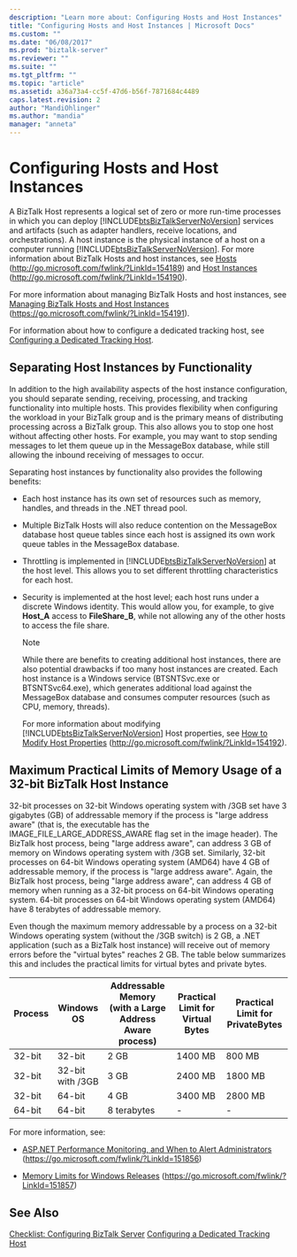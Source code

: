 ```yaml
---
description: "Learn more about: Configuring Hosts and Host Instances"
title: "Configuring Hosts and Host Instances | Microsoft Docs"
ms.custom: ""
ms.date: "06/08/2017"
ms.prod: "biztalk-server"
ms.reviewer: ""
ms.suite: ""
ms.tgt_pltfrm: ""
ms.topic: "article"
ms.assetid: a36a73a4-cc5f-47d6-b56f-7871684c4489
caps.latest.revision: 2
author: "MandiOhlinger"
ms.author: "mandia"
manager: "anneta"
---
```

# Configuring Hosts and Host Instances
A BizTalk Host represents a logical set of zero or more run-time processes in which you can deploy [!INCLUDE[btsBizTalkServerNoVersion](../includes/btsbiztalkservernoversion-md.md)] services and artifacts (such as adapter handlers, receive locations, and orchestrations). A host instance is the physical instance of a host on a computer running [!INCLUDE[btsBizTalkServerNoVersion](../includes/btsbiztalkservernoversion-md.md)]. For more information about BizTalk Hosts and host instances, see [Hosts](https://go.microsoft.com/fwlink/?LinkId=154189) (<http://go.microsoft.com/fwlink/?LinkId=154189>) and [Host Instances](https://go.microsoft.com/fwlink/?LinkId=154190) (<http://go.microsoft.com/fwlink/?LinkId=154190>).

 For more information about managing BizTalk Hosts and host instances, see [Managing BizTalk Hosts and Host Instances](https://go.microsoft.com/fwlink/?LinkId=154191) (https://go.microsoft.com/fwlink/?LinkId=154191).

 For information about how to configure a dedicated tracking host, see [Configuring a Dedicated Tracking Host](../technical-guides/configuring-a-dedicated-tracking-host.md).

## Separating Host Instances by Functionality
 In addition to the high availability aspects of the host instance configuration, you should separate sending, receiving, processing, and tracking functionality into multiple hosts. This provides flexibility when configuring the workload in your BizTalk group and is the primary means of distributing processing across a BizTalk group. This also allows you to stop one host without affecting other hosts. For example, you may want to stop sending messages to let them queue up in the MessageBox database, while still allowing the inbound receiving of messages to occur.

 Separating host instances by functionality also provides the following benefits:

- Each host instance has its own set of resources such as memory, handles, and threads in the .NET thread pool.

- Multiple BizTalk Hosts will also reduce contention on the MessageBox database host queue tables since each host is assigned its own work queue tables in the MessageBox database.

- Throttling is implemented in [!INCLUDE[btsBizTalkServerNoVersion](../includes/btsbiztalkservernoversion-md.md)] at the host level. This allows you to set different throttling characteristics for each host.

- Security is implemented at the host level; each host runs under a discrete Windows identity. This would allow you, for example, to give **Host_A** access to **FileShare_B**, while not allowing any of the other hosts to access the file share.

  > [!NOTE]
  >  While there are benefits to creating additional host instances, there are also potential drawbacks if too many host instances are created. Each host instance is a Windows service (BTSNTSvc.exe or BTSNTSvc64.exe), which generates additional load against the MessageBox database and consumes computer resources (such as CPU, memory, threads).

  For more information about modifying [!INCLUDE[btsBizTalkServerNoVersion](../includes/btsbiztalkservernoversion-md.md)] Host properties, see [How to Modify Host Properties](https://go.microsoft.com/fwlink/?LinkId=154192) (<http://go.microsoft.com/fwlink/?LinkId=154192>).

##  <a name="BKMK_MemLimit"></a> Maximum Practical Limits of Memory Usage of a 32-bit BizTalk Host Instance
 32-bit processes on 32-bit Windows operating system with /3GB set have 3 gigabytes (GB) of addressable memory if the process is "large address aware" (that is, the executable has the IMAGE_FILE_LARGE_ADDRESS_AWARE flag set in the image header).  The BizTalk host process, being "large address aware", can address 3 GB of memory on Windows operating system with /3GB set.  Similarly, 32-bit processes on 64-bit Windows operating system (AMD64) have 4 GB of addressable memory, if the process is "large address aware".  Again, the BizTalk host process, being "large address aware", can address 4 GB of memory when running as a 32-bit process on 64-bit Windows operating system. 64-bit processes on 64-bit Windows operating system (AMD64) have 8 terabytes of addressable memory.

 Even though the maximum memory addressable by a process on a 32-bit Windows operating system (without the /3GB switch) is 2 GB, a .NET application (such as a BizTalk host instance) will receive out of memory errors before the "virtual bytes" reaches 2 GB. The table below summarizes this and includes the practical limits for virtual bytes and private bytes.

|Process|Windows OS|Addressable Memory (with a Large Address Aware process)|Practical Limit for Virtual Bytes|Practical Limit for PrivateBytes|
|-------------|----------------|---------------------------------------------------------------|---------------------------------------|--------------------------------------|
|32-bit|32-bit|2 GB|1400 MB|800 MB|
|32-bit|32-bit with /3GB|3 GB|2400 MB|1800 MB|
|32-bit|64-bit|4 GB|3400 MB|2800 MB|
|64-bit|64-bit|8 terabytes|-|-|

 For more information, see:

-   [ASP.NET Performance Monitoring, and When to Alert Administrators](https://go.microsoft.com/fwlink/?LinkId=151856) (https://go.microsoft.com/fwlink/?LinkId=151856)

-   [Memory Limits for Windows Releases](https://go.microsoft.com/fwlink/?LinkId=151857) (https://go.microsoft.com/fwlink/?LinkId=151857)

## See Also
 [Checklist: Configuring BizTalk Server](../technical-guides/checklist-configuring-biztalk-server.md)
 [Configuring a Dedicated Tracking Host](../technical-guides/configuring-a-dedicated-tracking-host.md)
